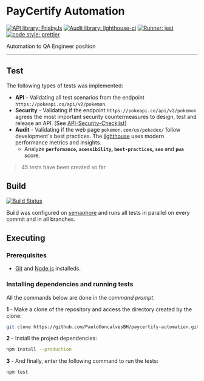 # PayCertify Automation

[![API library: FrisbyJs](https://img.shields.io/badge/API%20library-FrisbyJs-blue)](https://www.npmjs.com/package/frisby)
[![Audit library: lighthouse-ci](https://img.shields.io/badge/Audit%20library-lighthouse--ci-blue)](https://www.npmjs.com/package/lighthouse-ci)
[![Runner: jest](https://img.shields.io/badge/runner-jest-yellow)](https://www.npmjs.com/package/jest)
[![code style: prettier](https://img.shields.io/badge/code_style-prettier-ff69b4.svg)](https://www.npmjs.com/package/prettier)

Automation to QA Engineer position

---

## Test

The following types of tests was implemented:
* **API** - Validating all test scenarios from the endpoint `https://pokeapi.co/api/v2/pokemon`.
* **Security** - Validating if the endpoint `https://pokeapi.co/api/v2/pokemon` agrees the most important security countermeasures to design, test and release an API. [See [API-Security-Checklist](https://github.com/shieldfy/API-Security-Checklist)]
* **Audit** - Validating if the web page `pokemon.com/us/pokedex/` follow development's best practices. The [lighthouse](https://www.npmjs.com/package/lighthouse) uses modern performance metrics and insights.
  * Analyze **`performance`, `acessibility`, `best-practices`, `seo`** and **`pwa`** score.
 
> 45 tests have been created so far

## Build
[![Build Status](https://semaphoreci.com/api/v1/paulogoncalvesbh/paycertify-automation/branches/master/shields_badge.svg)](https://semaphoreci.com/paulogoncalvesbh/paycertify-automation)

Build was configured on [semaphore](https://semaphoreci.com/paulogoncalvesbh/paycertify-automation) and runs all tests in parallel on every commit and in all branches.

## Executing

### Prerequisites

- [Git](https://git-scm.com/download/) and [Node.js](https://nodejs.org/en/download/) installeds.

### Installing dependencies and running tests

All the commands below are done in the _command prompt_.

**1** - Make a clone of the repository and access the directory created by the clone:

```sh
git clone https://github.com/PauloGoncalvesBH/paycertify-automation.git && cd paycertify-automation
```

**2** - Install the project dependencies:

```sh
npm install --production
```

**3** - And finally, enter the following command to run the tests:

```sh
npm test
```